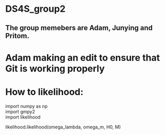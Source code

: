 # DS4S_group2

## The group memebers are Adam, Junying and Pritom.
# Adam making an edit to ensure that Git is working properly

# How to likelihood:

import numpy as np <br />
import gmpy2 <br />
import likelihood <br />

likelihood.likelihood(omega_lambda, omega_m, H0, M)
